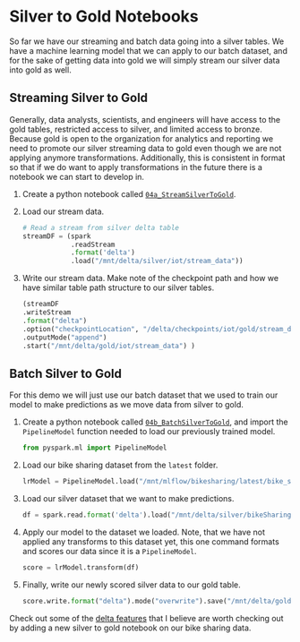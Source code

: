# Silver to Gold Notebooks 

So far we have our streaming and batch data going into a silver tables. We have a machine learning model that we can apply to our batch dataset, and for the sake of getting data into gold we will simply stream our silver data into gold as well. 


## Streaming Silver to Gold
Generally, data analysts, scientists, and engineers will have access to the gold tables,  restricted access to silver, and limited access to bronze. Because gold is open to the organization for analytics and reporting we need to promote our silver streaming data to gold even though we are not applying anymore transformations. Additionally, this is consistent in format so that if we do want to apply transformations in the future there is a notebook we can start to develop in. 

1. Create a python notebook called [`04a_StreamSilverToGold`](../code/04a_StreamSilverToGold.py). 

1. Load our stream data. 
    ```python
    # Read a stream from silver delta table
    streamDF = (spark
                .readStream
                .format('delta')
                .load("/mnt/delta/silver/iot/stream_data"))
    ```

1. Write our stream data. Make note of the checkpoint path and how we have similar table path structure to our silver tables.  
    ```python
    (streamDF
    .writeStream
    .format("delta")
    .option("checkpointLocation", "/delta/checkpoints/iot/gold/stream_data") #allows us to pick up where we left off if we lose connectivity
    .outputMode("append")
    .start("/mnt/delta/gold/iot/stream_data") )
    ```


## Batch Silver to Gold

For this demo we will just use our batch dataset that we used to train our model to make predictions as we move data from silver to gold. 

1. Create a python notebook called [`04b_BatchSilverToGold`](../code/04b_BatchSilverToGold.py), and import the `PipelineModel` function needed to load our previously trained model.  
    ```python
    from pyspark.ml import PipelineModel
    ```
1. Load our bike sharing dataset from the `latest` folder. 
    ```python
    lrModel = PipelineModel.load("/mnt/mlflow/bikesharing/latest/bike_sharing_model.model")
    ```
1. Load our silver dataset that we want to make predictions.  
    ```python
    df = spark.read.format('delta').load("/mnt/delta/silver/bikeSharing/hourly")
    ```

1. Apply our model to the dataset we loaded. Note, that we have not applied any transforms to this dataset yet, this one command formats and scores our data since it is a `PipelineModel`.  
    ```python
    score = lrModel.transform(df)
    ```

1. Finally, write our newly scored silver data to our gold table.  
    ```python
    score.write.format("delta").mode("overwrite").save("/mnt/delta/gold/bikeSharing/hourly")
    ```

Check out some of the [delta features](./06_DeltaFeatures.md) that I believe are worth checking out by adding a new silver to gold notebook on our bike sharing data. 